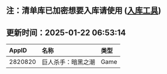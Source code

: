 ## 注：清单库已加密想要入库请使用 ([入库工具](https://github.com/BlankTMing/ManifestAutoUpdate/releases))

## 更新时间：2025-01-22 06:53:14
| AppID | 名称 | 类型  |
| :-------------------- | :----------------------------- | :----------- |
| 2820820 | 巨人杀手：暗黑之潮| Game |
